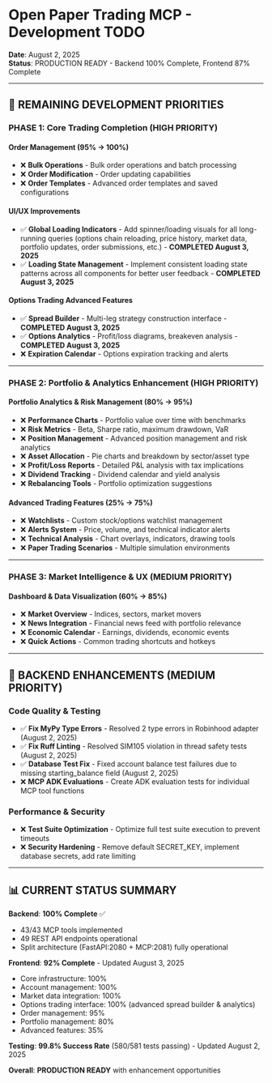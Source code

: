 # Open Paper Trading MCP - Development TODO

**Date**: August 2, 2025  
**Status**: PRODUCTION READY - Backend 100% Complete, Frontend 87% Complete

---

## 🎯 **REMAINING DEVELOPMENT PRIORITIES**

### **PHASE 1: Core Trading Completion** (HIGH PRIORITY)

#### Order Management (95% → 100%)
- ❌ **Bulk Operations** - Bulk order operations and batch processing
- ❌ **Order Modification** - Order updating capabilities
- ❌ **Order Templates** - Advanced order templates and saved configurations

#### UI/UX Improvements
- ✅ **Global Loading Indicators** - Add spinner/loading visuals for all long-running queries (options chain reloading, price history, market data, portfolio updates, order submissions, etc.) - **COMPLETED August 3, 2025**
- ✅ **Loading State Management** - Implement consistent loading state patterns across all components for better user feedback - **COMPLETED August 3, 2025**

#### Options Trading Advanced Features
- ✅ **Spread Builder** - Multi-leg strategy construction interface - **COMPLETED August 3, 2025**
- ✅ **Options Analytics** - Profit/loss diagrams, breakeven analysis - **COMPLETED August 3, 2025**
- ❌ **Expiration Calendar** - Options expiration tracking and alerts

---

### **PHASE 2: Portfolio & Analytics Enhancement** (HIGH PRIORITY)

#### Portfolio Analytics & Risk Management (80% → 95%)
- ❌ **Performance Charts** - Portfolio value over time with benchmarks
- ❌ **Risk Metrics** - Beta, Sharpe ratio, maximum drawdown, VaR
- ❌ **Position Management** - Advanced position management and risk analytics
- ❌ **Asset Allocation** - Pie charts and breakdown by sector/asset type
- ❌ **Profit/Loss Reports** - Detailed P&L analysis with tax implications
- ❌ **Dividend Tracking** - Dividend calendar and yield analysis
- ❌ **Rebalancing Tools** - Portfolio optimization suggestions

#### Advanced Trading Features (25% → 75%)
- ❌ **Watchlists** - Custom stock/options watchlist management
- ❌ **Alerts System** - Price, volume, and technical indicator alerts
- ❌ **Technical Analysis** - Chart overlays, indicators, drawing tools
- ❌ **Paper Trading Scenarios** - Multiple simulation environments

---

### **PHASE 3: Market Intelligence & UX** (MEDIUM PRIORITY)

#### Dashboard & Data Visualization (60% → 85%)
- ❌ **Market Overview** - Indices, sectors, market movers
- ❌ **News Integration** - Financial news feed with portfolio relevance
- ❌ **Economic Calendar** - Earnings, dividends, economic events
- ❌ **Quick Actions** - Common trading shortcuts and hotkeys

---

## 🔧 **BACKEND ENHANCEMENTS** (MEDIUM PRIORITY)

### Code Quality & Testing
- ✅ **Fix MyPy Type Errors** - Resolved 2 type errors in Robinhood adapter (August 2, 2025)
- ✅ **Fix Ruff Linting** - Resolved SIM105 violation in thread safety tests (August 2, 2025) 
- ✅ **Database Test Fix** - Fixed account balance test failures due to missing starting_balance field (August 2, 2025)
- ❌ **MCP ADK Evaluations** - Create ADK evaluation tests for individual MCP tool functions

### Performance & Security
- ❌ **Test Suite Optimization** - Optimize full test suite execution to prevent timeouts
- ❌ **Security Hardening** - Remove default SECRET_KEY, implement database secrets, add rate limiting

---

## 📊 **CURRENT STATUS SUMMARY**

**Backend**: **100% Complete** ✅
- 43/43 MCP tools implemented
- 49 REST API endpoints operational
- Split architecture (FastAPI:2080 + MCP:2081) fully operational

**Frontend**: **92% Complete** - Updated August 3, 2025
- Core infrastructure: 100%
- Account management: 100%
- Market data integration: 100%
- Options trading interface: 100% (advanced spread builder & analytics)
- Order management: 95%
- Portfolio management: 80%
- Advanced features: 35%

**Testing**: **99.8% Success Rate** (580/581 tests passing) - Updated August 2, 2025

**Overall**: **PRODUCTION READY** with enhancement opportunities
